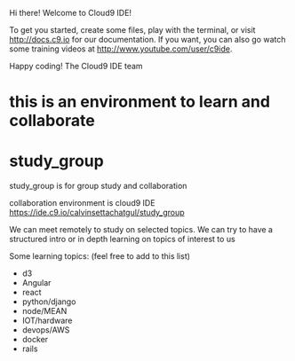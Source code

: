 


Hi there! Welcome to Cloud9 IDE!

To get you started, create some files, play with the terminal,
or visit http://docs.c9.io for our documentation.
If you want, you can also go watch some training videos at
http://www.youtube.com/user/c9ide.

Happy coding!
The Cloud9 IDE team

this is an environment to learn and collaborate
=======
# study_group
study_group is for group study and collaboration

collaboration environment is cloud9 IDE
https://ide.c9.io/calvinsettachatgul/study_group

We can meet remotely to study on selected topics.
We can try to have a structured intro or in depth learning on topics of interest to us

Some learning topics:
(feel free to add to this list)

* d3
* Angular
* react
* python/django
* node/MEAN
* IOT/hardware
* devops/AWS
* docker
* rails

